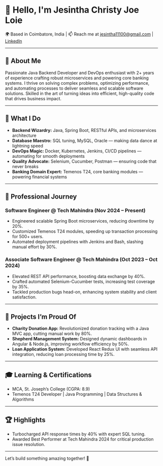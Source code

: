 # 👋 Hello, I'm Jesintha Christy Joe Loie

🌍 Based in Coimbatore, India | 📫 Reach me at jesintha11100@gmail.com | [LinkedIn](linkedin.com/in/jesintha-christy-8062851b9)

---

## 🚀 About Me

Passionate Java Backend Developer and DevOps enthusiast with 2+ years of experience crafting robust microservices and powering core banking systems. I thrive on solving complex problems, optimizing performance, and automating processes to deliver seamless and scalable software solutions. Skilled in the art of turning ideas into efficient, high-quality code that drives business impact.

---

## 🔧 What I Do

- **Backend Wizardry:** Java, Spring Boot, RESTful APIs, and microservices architecture  
- **Database Maestro:** SQL tuning, MySQL, Oracle — making data dance at lightning speed  
- **DevOps Magic:** Docker, Kubernetes, Jenkins, CI/CD pipelines — automating for smooth deployments  
- **Quality Advocate:** Selenium, Cucumber, Postman — ensuring code that never breaks  
- **Banking Domain Expert:** Temenos T24, core banking modules — powering financial systems  

---

## 💼 Professional Journey

### Software Engineer @ Tech Mahindra (Nov 2024 – Present)  
- Engineered scalable Spring Boot microservices, reducing downtime by 20%.  
- Customized Temenos T24 modules, speeding up transaction processing for 500+ users.  
- Automated deployment pipelines with Jenkins and Bash, slashing manual effort by 30%.  

### Associate Software Engineer @ Tech Mahindra (Oct 2023 – Oct 2024)  
- Elevated REST API performance, boosting data exchange by 40%.  
- Crafted automated Selenium-Cucumber tests, increasing test coverage by 35%.  
- Tackled production bugs head-on, enhancing system stability and client satisfaction.  

---

## 🎯 Projects I’m Proud Of

- **Charity Donation App:** Revolutionized donation tracking with a Java MVC app, cutting manual work by 80%.  
- **Shepherd Management System:** Designed dynamic dashboards in Angular & Node.js, improving workflow efficiency by 50%.  
- **Loan Application System:** Developed React Redux UI with seamless API integration, reducing loan processing time by 25%.  

---

## 🎓 Learning & Certifications

- MCA, St. Joseph’s College (CGPA: 8.9)  
- Temenos T24 Developer | Java Programming | Data Structures & Algorithms  

---

## 🏆 Highlights  

- Turbocharged API response times by 40% with expert SQL tuning.  
- Awarded Best Performer at Tech Mahindra 2024 for critical production issue resolution.  

---
Let’s build something amazing together! 🚀
